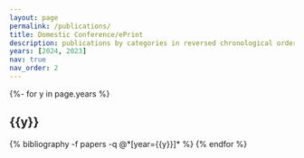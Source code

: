```yaml
---
layout: page
permalink: /publications/
title: Domestic Conference/ePrint
description: publications by categories in reversed chronological order. generated by jekyll-scholar.
years: [2024, 2023]
nav: true
nav_order: 2
---
```

<!-- _pages/np_publications.md -->
<div class="publications">
  
{%- for y in page.years %}
  <h2 class="year">{{y}}</h2>
  {% bibliography -f papers -q @*[year={{y}}]* %}
{% endfor %}
</div>
